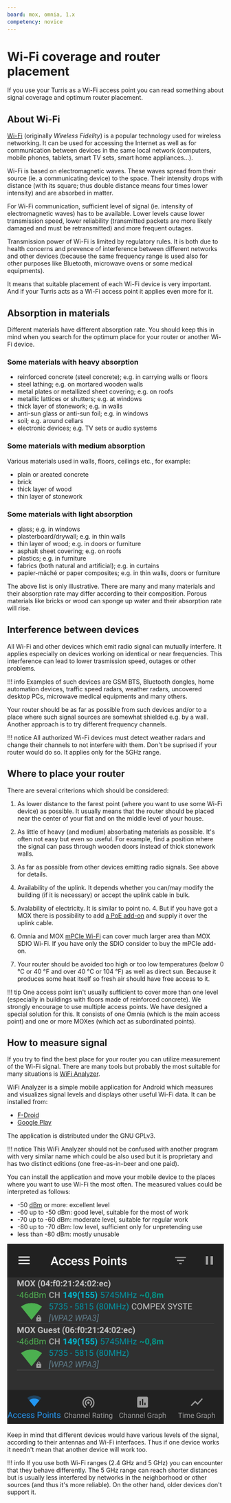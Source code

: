 ```yaml
---
board: mox, omnia, 1.x
competency: novice
---
```

# Wi-Fi coverage and router placement

If you use your Turris as a Wi-Fi access point you can read something about
signal coverage and optimum router placement.

## About Wi-Fi

[Wi-Fi](https://en.wikipedia.org/wiki/Wi-Fi) (originally _Wireless Fidelity_)
is a popular technology used for wireless networking. It can be used for
accessing the Internet as well as for communication between devices in the
same local network (computers, mobile phones, tablets, smart TV sets, smart
home appliances...).

Wi-Fi is based on electromagnetic waves. These waves spread from their source
(ie. a communicating device) to the space. Their intensity drops with
distance (with its square; thus double distance means four times lower
intensity) and are absorbed in matter.

For Wi-Fi communication, sufficient level of signal (ie. intensity of
electromagnetic waves) has to be available. Lower levels cause lower
transmission speed, lower reliability (transmitted packets are more likely
damaged and must be retransmitted) and more frequent outages.

Transmission power of Wi-Fi is limited by regulatory rules. It is both due
to health concerns and prevence of interference between different networks
and other devices (because the same frequency range is used also for other
purposes like Bluetooth, microwave ovens or some medical equipments).

It means that suitable placement of each Wi-Fi device is very important.
And if your Turris acts as a Wi-Fi access point it applies even more for it.

## Absorption in materials

Different materials have different absorption rate. You should keep this in
mind when you search for the optimum place for your router or another Wi-Fi
device.

### Some materials with heavy absorption

* reinforced concrete (steel concrete); e.g. in carrying walls or floors
* steel lathing; e.g. on mortared wooden walls
* metal plates or metallized sheet covering; e.g. on roofs
* metallic lattices or shutters; e.g. at windows
* thick layer of stonework; e.g. in walls
* anti-sun glass or anti-sun foil; e.g. in windows
* soil; e.g. around cellars
* electronic devices; e.g. TV sets or audio systems

### Some materials with medium absorption

Various materials used in walls, floors, ceilings etc., for example:

* plain or areated concrete
* brick
* thick layer of wood
* thin layer of stonework

### Some materials with light absorption

* glass; e.g. in windows
* plasterboard/drywall; e.g. in thin walls
* thin layer of wood; e.g. in doors or furniture
* asphalt sheet covering; e.g. on roofs
* plastics; e.g. in furniture
* fabrics (both natural and artificial); e.g. in curtains
* papier-mâché or paper composites; e.g. in thin walls, doors or furniture

The above list is only illustrative. There are many and many materials and their
absorption rate may differ according to their composition. Porous materials
like bricks or wood can sponge up water and their absorption rate will rise.

## Interference between devices

All Wi-Fi and other devices which emit radio signal can mutually interfere.
It applies especially on devices working on identical or near frequencies.
This interference can lead to lower trasmission speed, outages or other
problems.

!!! info
    Examples of such devices are GSM BTS, Bluetooth dongles, home
    automation devices, traffic speed radars, weather radars, uncovered
    desktop PCs, microwave medical equipments and many others.

Your router should be as far as possible from such devices and/or to a place
where such signal sources are somewhat shielded e.g. by a wall. Another
approach is to try different frequency channels.

<!--wheather-radars-start-->
!!! notice
    All authorized Wi-Fi devices must detect weather radars and change their
    channels to not interfere with them. Don't be suprised if your
    router would do so. It applies only for the 5GHz range.
<!--wheather-radars-end-->

## Where to place your router

There are several criterions which should be considered:

1. As lower distance to the farest point (where you want to use some Wi-Fi
   device) as possible. It usually means that the router should be
   placed near the center of your flat and on the middle level of your house.

2. As little of heavy (and medium) absorbating materials as possible. It's
   often not easy but even so useful. For example, find a position where
   the signal can pass through wooden doors instead of thick stonework walls.

3. As far as possible from other devices emitting radio signals.
   See above for details.

4. Availability of the uplink. It depends whether you can/may modify
   the building (if it is necessary) or accept the uplink cable in bulk.

5. Avalability of electricity. It is similar to point no. 4. But if you have got
   a MOX there is possibility to add [a PoE add-on](mox/addons.md)
   and supply it over the uplink cable.

6. Omnia and MOX [mPCIe Wi-Fi](mox/addons.md) can cover much larger area
   than MOX SDIO Wi-Fi. If you have only the SDIO consider to buy the
   mPCIe add-on.

7. Your router should be avoided too high or too low temperatures (below
   0 °C or 40 °F and over 40 °C or 104 °F) as well as direct sun. Because
   it produces some heat itself so fresh air should have free access to it.

!!! tip
    One access point isn't usually sufficient to cover more than one level
    (especially in buildings with floors made of reinforced concrete).
    We strongly encourage to use multiple access points. We have designed
    a special solution for this. It consists of one Omnia (which is the main
    access point) and one or more MOXes (which act as subordinated points).


## How to measure signal

If you try to find the best place for your router you can utilize measurement
of the Wi-Fi signal. There are many tools but probably the most suitable
for many situations is
[WiFi Analyzer](https://vremsoftwaredevelopment.github.io/WiFiAnalyzer/).

WiFi Analyzer is a simple mobile application for Android which measures
and visualizes signal levels and displays other useful Wi-Fi data. It can
be installed from:

* [F-Droid](https://f-droid.org/en/packages/com.vrem.wifianalyzer/)
* [Google Play](https://play.google.com/store/apps/details?id=com.vrem.wifianalyzer)

The application is distributed under the GNU GPLv3.

!!! notice
    This WiFi Analyzer should not be confused with another program with
    very similar name which could be also used but it is proprietary
    and has two distinct editions (one free-as-in-beer and one paid).

You can install the application and move your mobile device to the places
where you want to use Wi-Fi the most often. The measured values could be
interpreted as follows:

* -50 [dBm](https://en.wikipedia.org/wiki/DBm) or more: excellent level
* -60 up to -50 dBm: good level, suitable for the most of work
* -70 up to -60 dBm: moderate level, suitable for regular work
* -80 up to -70 dBm: low level, sufficient only for unpretending use
* less than -80 dBm: mostly unusable

![Signal measurement with WiFi Analyzer](wifi-analyzer.png)

Keep in mind that different devices would have various levels of the signal,
according to their antennas and Wi-Fi interfaces. Thus if one device works
it needn't mean that another device will work too.

!!! info
    If you use both Wi-Fi ranges (2.4 GHz and 5 GHz) you can encounter that
    they behave differently. The 5 GHz range can reach shorter distances but
    is usually less interfered by networks in the neighborhood or other
    sources (and thus it's more reliable). On the other hand, older devices
    don't support it.
